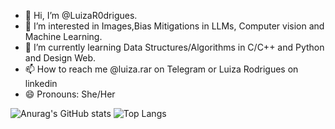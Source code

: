 - 👋 Hi, I’m @LuizaR0drigues.
- 👀 I’m interested in Images,Bias Mitigations in LLMs,  Computer vision and Machine Learning.
- 🌱 I’m currently learning Data Structures/Algorithms in C/C++ and Python and Design Web.
- 📫 How to reach me @luiza.rar on Telegram or Luiza Rodrigues on linkedin
- 😄 Pronouns: She/Her

![Anurag's GitHub stats](https://github-readme-stats.vercel.app/api?username=LuizaR0drigues&show_icons=true&theme=jolly&count_private=true)
![Top Langs](https://github-readme-stats.vercel.app/api/top-langs/?username=LuizaR0drigues&layout=compact&theme=jolly&count_private=true)
<!---
LuizaR0drigues/LuizaR0drigues is a ✨ special ✨ repository because its `README.md` (this file) appears on your GitHub profile.
You can click the Preview link to take a look at your changes.
--->
